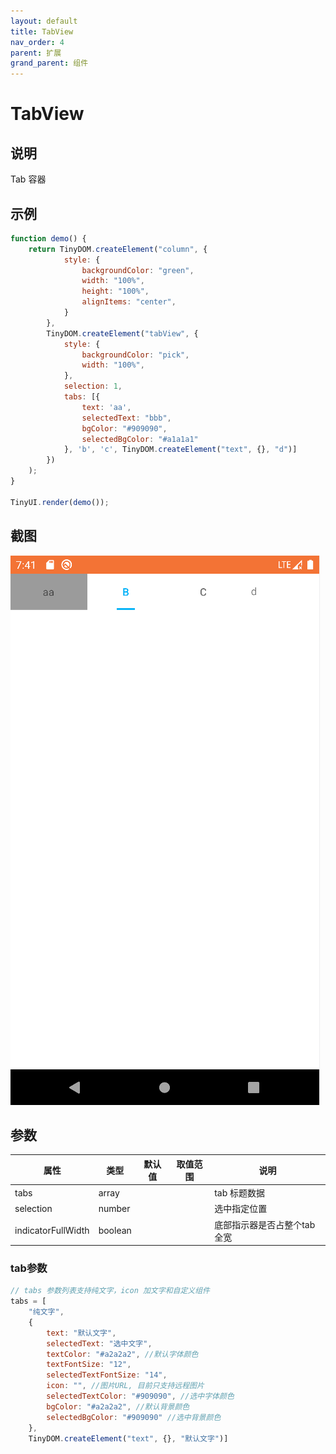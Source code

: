 ```yaml
---
layout: default 
title: TabView
nav_order: 4 
parent: 扩展 
grand_parent: 组件
---
```


# TabView

## 说明

Tab 容器

## 示例

```javascript
function demo() {
    return TinyDOM.createElement("column", {
            style: {
                backgroundColor: "green",
                width: "100%",
                height: "100%",
                alignItems: "center",
            }
        },
        TinyDOM.createElement("tabView", {
            style: {
                backgroundColor: "pick",
                width: "100%",
            },
            selection: 1,
            tabs: [{
                text: 'aa',
                selectedText: "bbb",
                bgColor: "#909090",
                selectedBgColor: "#a1a1a1"
            }, 'b', 'c', TinyDOM.createElement("text", {}, "d")]
        })
    );
}

TinyUI.render(demo());
```
## 截图
<img src="/assets/images/tabView.png"/>

## 参数

| 属性                 | 类型     | 默认值 | 取值范围 | 说明  |
|--------------------| -------- | ------ | ---- | --------------- |
| tabs               | array   |      |    | tab 标题数据         | 
| selection          | number   |      |    | 选中指定位置         |
| indicatorFullWidth | boolean   |      |   | 底部指示器是否占整个tab全宽         |

### tab参数
```javascript
// tabs 参数列表支持纯文字，icon 加文字和自定义组件
tabs = [
    "纯文字", 
    {
        text: "默认文字",
        selectedText: "选中文字",
        textColor: "#a2a2a2", //默认字体颜色
        textFontSize: "12",
        selectedTextFontSize: "14",
        icon: "", //图片URL, 目前只支持远程图片
        selectedTextColor: "#909090", //选中字体颜色
        bgColor: "#a2a2a2", //默认背景颜色
        selectedBgColor: "#909090" //选中背景颜色
    },
    TinyDOM.createElement("text", {}, "默认文字")]
```

